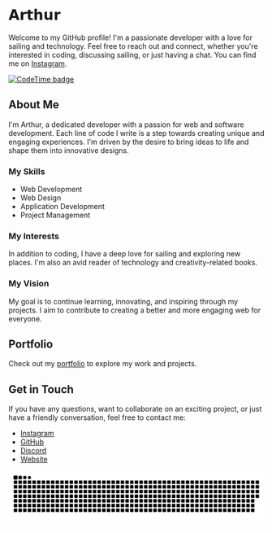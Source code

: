 # 𝗔𝗿𝘁𝗵𝘂𝗿 

Welcome to my GitHub profile! I'm a passionate developer with a love for sailing and technology. Feel free to reach out and connect, whether you're interested in coding, discussing sailing, or just having a chat. You can find me on [Instagram](https://www.instagram.com/arthur.pbty/).

[![CodeTime badge](https://img.shields.io/endpoint?style=social&url=https%3A%2F%2Fapi.codetime.dev%2Fshield%3Fid%3D21928%26project%3D%26in%3D0)](https://codetime.dev)

## About Me

I'm Arthur, a dedicated developer with a passion for web and software development. Each line of code I write is a step towards creating unique and engaging experiences. I'm driven by the desire to bring ideas to life and shape them into innovative designs.

### My Skills

- Web Development
- Web Design
- Application Development
- Project Management

### My Interests

In addition to coding, I have a deep love for sailing and exploring new places. I'm also an avid reader of technology and creativity-related books.

### My Vision

My goal is to continue learning, innovating, and inspiring through my projects. I aim to contribute to creating a better and more engaging web for everyone.

## Portfolio

Check out my [portfolio](https://github.com/Tutur33/portfolio) to explore my work and projects.

## Get in Touch

If you have any questions, want to collaborate on an exciting project, or just have a friendly conversation, feel free to contact me:

- [Instagram](https://www.instagram.com/arthur.pbty/)
- [GitHub](https://github.com/Tutur33)
- [Discord](https://discord.gg/HxgaA44CPh)
- [Website](http://tuturp33.000webhostapp.com)


<picture>
  <source media="(prefers-color-scheme: dark)" srcset="darkSnake.svg" />
  <source media="(prefers-color-scheme: light)" srcset="darkSnake.svg" />
  <img alt="github-snake" src="darkSnake.svg" />
</picture>